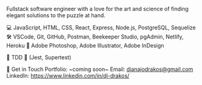 Fullstack software engineer with a love for the art and science of finding elegant solutions to the puzzle at hand.

💻 JavaScript, HTML, CSS, React, Express, Node.js, PostgreSQL, Sequelize
🛠️ VSCode, Git, GitHub, Postman, Beekeeper Studio, pgAdmin, Netlify, Heroku
🎨 Adobe Photoshop, Adobe Illustrator, Adobe InDesign

🧪 TDD 💚 (Jest, Supertest)

👋 Get in Touch
Portfolio: ~coming soon~
Email: dianajodrakos@gmail.com
LinkedIn: https://www.linkedin.com/in/dj-drakos/
